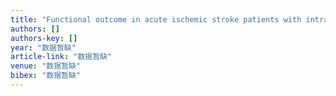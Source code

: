 ```yaml
---
title: "Functional outcome in acute ischemic stroke patients with intracranial or extracranial artery stenosis: results from Taiwan stroke registry PO01–89"
authors: []
authors-key: []
year: "数据暂缺"
article-link: "数据暂缺"
venue: "数据暂缺"
bibex: "数据暂缺"
---
```

